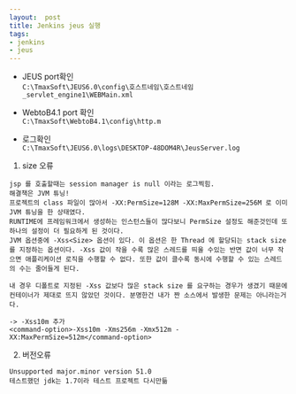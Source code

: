 ```yaml
---
layout:  post
title: Jenkins jeus 실행
tags:
- jenkins
- jeus
---
```


- JEUS port확인  
`C:\TmaxSoft\JEUS6.0\config\호스트네임\호스트네임_servlet_engine1\WEBMain.xml`

- WebtoB4.1 port 확인  
`C:\TmaxSoft\WebtoB4.1\config\http.m`

- 로그확인  
`C:\TmaxSoft\JEUS6.0\logs\DESKTOP-48DOM4R\JeusServer.log`

1) size 오류
```
jsp 를 호출할때는 session manager is null 이라는 로그찍힘.
해결책은 JVM 튜닝!
프로젝트의 class 파일이 많아서 -XX:PermSize=128M -XX:MaxPermSize=256M 로 이미 JVM 튜닝을 한 상태였다.
RUNTIME에 프레임워크에서 생성하는 인스턴스들이 많다보니 PermSize 설정도 해준것인데 또 하나의 설정이 더 필요하게 된 것이다.
JVM 옵션중에 -Xss<Size> 옵션이 있다. 이 옵션은 한 Thread 에 할당되는 stack size 를 지정하는 옵션이다. -Xss 값이 작을 수록 많은 스레드를 띄울 수있는 반면 값이 너무 작으면 애플리케이션 로직을 수행할 수 없다. 또한 값이 클수록 동시에 수행할 수 있는 스레드의 수는 줄어들게 된다.

내 경우 디폴트로 지정된 -Xss 값보다 많은 stack size 를 요구하는 경우가 생겼기 때문에 컨테이너가 제대로 뜨지 않았던 것이다. 분명한건 내가 짠 소스에서 발생한 문제는 아니라는거다.

-> -Xss10m 추가
<command-option>-Xss10m -Xms256m -Xmx512m -XX:MaxPermSize=512m</command-option>
```

2) 버전오류

```
Unsupported major.minor version 51.0
테스트했던 jdk는 1.7이라 테스트 프로젝트 다시만듦
```